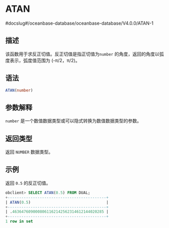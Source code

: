 ATAN 
=========================
#docslug#/oceanbase-database/oceanbase-database/V4.0.0/ATAN-1


描述 
-----------------------

该函数用于求反正切值。反正切值是指正切值为`number` 的角度，返回的角度以弧度表示，弧度值范围为 (-π/2，π/2)。

语法 
-----------------------

```sql
ATAN(number)
```



参数解释 
-------------------------

`number` 是一个数值数据类型或可以隐式转换为数值数据类型的参数。

返回类型 
-------------------------

返回 `NUMBER` 数据类型。

示例 
-----------------------

返回 `0.5` 的反正切值。

```sql
obclient> SELECT ATAN(0.5) FROM DUAL;
+-------------------------------------------+
| ATAN(0.5)                                 |
+-------------------------------------------+
| .4636476090008061162142562314612144020285 |
+-------------------------------------------+
1 row in set
```


